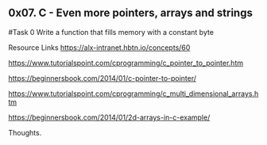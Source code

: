 ## 0x07. C - Even more pointers, arrays and strings
#Task 0
Write a function that fills memory with a constant byte

Resource Links
https://alx-intranet.hbtn.io/concepts/60

https://www.tutorialspoint.com/cprogramming/c_pointer_to_pointer.htm

https://beginnersbook.com/2014/01/c-pointer-to-pointer/

https://www.tutorialspoint.com/cprogramming/c_multi_dimensional_arrays.htm

https://beginnersbook.com/2014/01/2d-arrays-in-c-example/

Thoughts.
